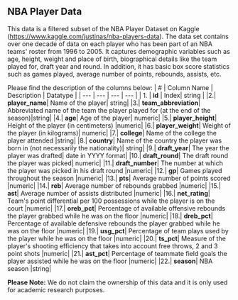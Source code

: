 ## NBA Player Data
This data is a filtered subset of the NBA Player Dataset on Kaggle (https://www.kaggle.com/justinas/nba-players-data). The data set contains over one decade of data on each player who has been part of an NBA teams' roster from 1996 to 2005. It captures demographic variables such as age, height, weight and place of birth, biographical details like the team played for, draft year and round. In addition, it has basic box score statistics such as games played, average number of points, rebounds, assists, etc.

Please find the description of the columns below:
| # | Column Name | Description | Datatype |
| --- | --- | --- | --- |
| 1. | **id** | Index| string |
|2.| **player_name**| Name of the player| string|
|3.| **team_abbreviation**| Abbreviated name of the team the player played for (at the end of the season)|string|
|4.| **age**| Age of the player| numeric|
|5.| **player_height**| Height of the player (in centimeters) |numeric|
|6.| **player_weight**| Weight of the player (in kilograms)| numeric|
|7.| **college**| Name of the college the player attended |string|
|8.| **country**| Name of the country the player was born in (not necessarily the nationality)| string|
|9.| **draft_year**| The year the player was drafted| date in YYYY format|
|10.| **draft_round**| The draft round the player was picked| numeric|
|11.| **draft_number**| The number at which the player was picked in his draft round |numeric|
|12.| **gp**| Games played throughout the season |numeric|
|13.| **pts**| Average number of points scored |numeric|
|14.| **reb**| Average number of rebounds grabbed |numeric|
|15.| **ast**| Average number of assists distributed |numeric|
|16.| **net_rating**| Team's point differential per 100 possessions while the player is on the court |numeric|
|17.| **oreb_pct**| Percentage of available offensive rebounds the player grabbed while he was on the floor |numeric|
|18.| **dreb_pct**| Percentage of available defensive rebounds the player grabbed while he was on the floor |numeric|
|19.| **usg_pct**| Percentage of team plays used by the player while he was on the floor |numeric|
|20.| **ts_pct**| Measure of the player's shooting efficiency that takes into account free throws, 2 and 3 point shots |numeric|
|21.| **ast_pct**| Percentage of teammate field goals the player assisted while he was on the floor |numeric|
|22.| **season**| NBA season |string|

<b>Please Note:</b> We do not claim the ownership of this data and it is only used for academic research purposes.
